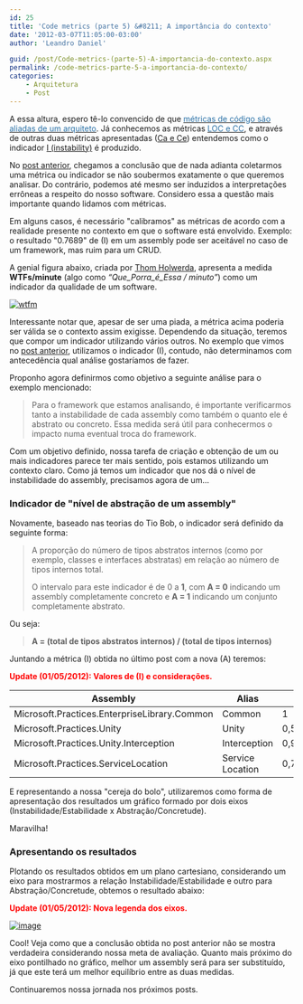 ```yaml
---
id: 25
title: 'Code metrics (parte 5) &#8211; A importância do contexto'
date: '2012-03-07T11:05:00-03:00'
author: 'Leandro Daniel'

guid: /post/Code-metrics-(parte-5)-A-importancia-do-contexto.aspx
permalink: /code-metrics-parte-5-a-importancia-do-contexto/
categories:
    - Arquitetura
    - Post
---
```


A essa altura, espero tê-lo convencido de que [<span style="color: #2970a6">métricas de código são aliadas de um arquiteto</span>](http://leandrodaniel.com/index.php/Code-metrics-(parte-1)-Um-aliado-do-arquiteto). Já conhecemos as métricas [<span style="color: #2970a6">LOC e CC</span>](http://leandrodaniel.com/index.php/Code-metrics-(parte-2)-Conhecendo-algumas-metricas), e através de outras duas métricas apresentadas ([Ca e Ce](http://leandrodaniel.com/index.php/Code-metrics-(parte-3)-Medindo-acoplamento)) entendemos como o indicador [I (instability)](http://leandrodaniel.com/index.php/Code-metrics-(parte-4)-Medindo-Qualidade) é produzido.

No [post anterior](http://leandrodaniel.com/index.php/Code-metrics-(parte-4)-Medindo-Qualidade), chegamos a conclusão que de nada adianta coletarmos uma métrica ou indicador se não soubermos exatamente o que queremos analisar. Do contrário, podemos até mesmo ser induzidos a interpretações errôneas a respeito do nosso software. Considero essa a questão mais importante quando lidamos com métricas.

Em alguns casos, é necessário "calibramos" as métricas de acordo com a realidade presente no contexto em que o software está envolvido. Exemplo: o resultado "0.7689" de (I) em um assembly pode ser aceitável no caso de um framework, mas ruim para um CRUD.

A genial figura abaixo, criada por [Thom Holwerda](http://www.osnews.com/user/uid:5/), apresenta a medida **WTFs/minute** (algo como *“Que\_Porra\_é\_Essa / minuto”*) como um indicador da qualidade de um software.

[![wtfm](http://leandrodaniel.com/pics/wtfm.jpg "wtfm")](http://www.osnews.com/story/19266/WTFs_m)

Interessante notar que, apesar de ser uma piada, a métrica acima poderia ser válida se o contexto assim exigisse. Dependendo da situação, teremos que compor um indicador utilizando vários outros. No exemplo que vimos no [post anterior](http://leandrodaniel.com/index.php/Code-metrics-(parte-4)-Medindo-Qualidade), utilizamos o indicador (I), contudo, não determinamos com antecedência qual análise gostaríamos de fazer.

Proponho agora definirmos como objetivo a seguinte análise para o exemplo mencionado:

> Para o framework que estamos analisando, é importante verificarmos tanto a instabilidade de cada assembly como também o quanto ele é abstrato ou concreto. Essa medida será útil para conhecermos o impacto numa eventual troca do framework.

Com um objetivo definido, nossa tarefa de criação e obtenção de um ou mais indicadores parece ter mais sentido, pois estamos utilizando um contexto claro. Como já temos um indicador que nos dá o nível de instabilidade do assembly, precisamos agora de um…

### Indicador de "nível de abstração de um assembly"

Novamente, baseado nas teorias do Tio Bob, o indicador será definido da seguinte forma:

> A proporção do número de tipos abstratos internos (como por exemplo, classes e interfaces abstratas) em relação ao número de tipos internos total.
> 
> O intervalo para este indicador é de 0 a **1**, com **A = 0** indicando um assembly completamente concreto e **A = 1** indicando um conjunto completamente abstrato.

Ou seja:

> **A = (total de tipos abstratos internos) / (total de tipos internos)**

Juntando a métrica (I) obtida no último post com a nova (A) teremos:

<font color="#ff0000">**Update (01/05/2012): Valores de (I) e considerações.**</font>

| **Assembly** | **Alias** | **(I)** | **(A)** |
|---|---|---|---|
| Microsoft.Practices.EnterpriseLibrary.Common | Common | 1 | 0,19776 |
| Microsoft.Practices.Unity | Unity | 0,54913 | 0,2234 |
| Microsoft.Practices.Unity.Interception | Interception | 0,9759 | 0,11245 |
| Microsoft.Practices.ServiceLocation | Service Location | 0,78261 | 0,28571 |

E representando a nossa "cereja do bolo", utilizaremos como forma de apresentação dos resultados um gráfico formado por dois eixos (Instabilidade/Estabilidade x Abstração/Concretude).

Maravilha!

### Apresentando os resultados

Plotando os resultados obtidos em um plano cartesiano, considerando um eixo para mostrarmos a relação Instabilidade/Estabilidade e outro para Abstração/Concretude, obtemos o resultado abaixo:

<font color="#ff0000">**Update (01/05/2012): Nova legenda dos eixos.**</font>

[![image](http://leandrodaniel.com/pics/image_thumb_1.png "image")](http://leandrodaniel.com/pics/image_1.png)

Cool! Veja como que a conclusão obtida no post anterior não se mostra verdadeira considerando nossa meta de avaliação. Quanto mais próximo do eixo pontilhado no gráfico, melhor um assembly será para ser substituído, já que este terá um melhor equilíbrio entre as duas medidas.

Continuaremos nossa jornada nos próximos posts.